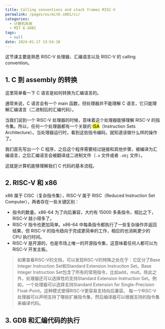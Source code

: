 ```yaml
---
title: Calling conventions and stack frames RISC-V
permalink: /pages/os/mit6.s081/cc/
categories: 
  - 计算机系统
  - MIT 6.S081
tags: 
  - null
date: 2024-01-17 13:54:10
---
```


这节课主要是熟悉 RISC-V 处理器、汇编语言以及 RISC-V 的 calling convention。

## 1. C 到 assembly 的转换

这里简单看一下 C 语言是如何转换为汇编语言的。

通常来说，C 语言会有一个 main 函数，但处理器并不能理解 C 语言，它只能理解汇编语言（二进制后的汇编代码）。

当我们说到一个 RISC-V 处理器的时候，意味着这个处理器能够理解 RISC-V 的指令集。所以，任何一个处理器都有一个关联的 <mark>ISA</mark>（Instruction Sets Architecture）。当处理器运行时，看到这些指令编码，就知道该做什么样的操作了。

我们首先写出一个 C 程序，之后这个程序需要经过链接和其他步骤，被编译为汇编语言，之后汇编语言会被翻译成二进制文件（`.o` 文件或者 `.obj` 文件）。

这就是计算机能够理解我们 C 代码的基本流程。

## 2. RISC-V 和 x86

x86 属于 CISC（复杂指令集），RISC-V 属于 RISC（Reduced Instruction Set Computer），两者存在一些关键区别：

- 指令的数量。x86-64 为了向后兼容，大约有 15000 多条指令，相比之下，RISC-V 就小得多了。
- RISC-V 指令也更加简单。x86-64 中每条指令都执行了一些复杂操作并返回结果，但 RISC-V 的指令趋向于完成更简单的工作，相应的也消耗更少的 CPU 执行时间。
- RISC-V 是开源的，也是市场上唯一的开源指令集，这意味着任何人都可以为 RISC-V 开发主板。

> 如果查看RISC-V的文档，可以发现RISC-V的特殊之处在于：它区分了Base Integer Instruction Set和Standard Extension Instruction Set。Base Integer Instruction Set包含了所有的常用指令，比如add，mult。除此之外，处理器还可以选择性的支持Standard Extension Instruction Set。例如，一个处理器可以选择支持Standard Extension for Single-Precision Float-Point。这种模式使得RISC-V更容易支持向后兼容。 每一个RISC-V处理器可以声明支持了哪些扩展指令集，然后编译器可以根据支持的指令集来编译代码。

## 3. GDB 和汇编代码的执行

